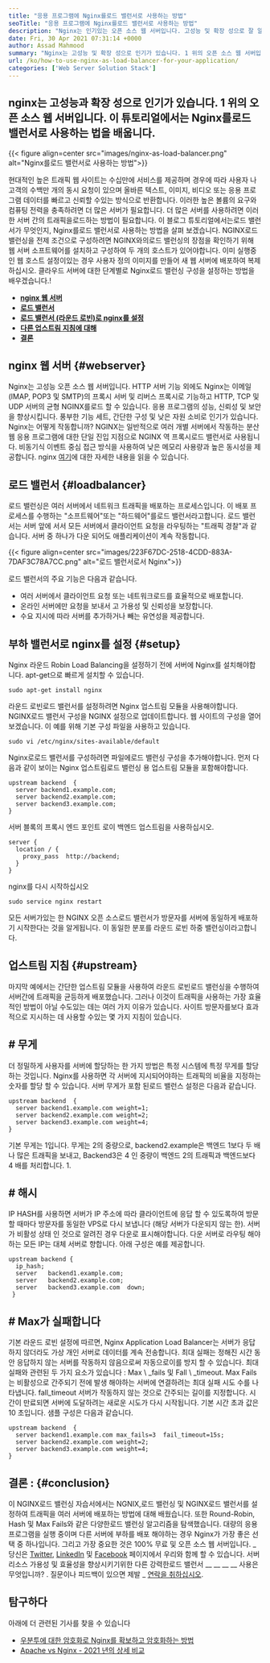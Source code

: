 ```yaml
---
title: "응용 프로그램에 Nginx를로드 밸런서로 사용하는 방법" 
seoTitle: "응용 프로그램에 Nginx를로드 밸런서로 사용하는 방법" 
description: "Nginx는 인기있는 오픈 소스 웹 서버입니다. 고성능 및 확장 성으로 잘 알려져 있습니다. 이 튜토리얼에서는 Nginx를로드 밸런서로 사용하는 법을 배울 것입니다." 
date: Fri, 30 Apr 2021 07:31:14 +0000
author: Assad Mahmood
summary: "Nginx는 고성능 및 확장 성으로 인기가 있습니다. 1 위의 오픈 소스 웹 서버입니다. 이 튜토리얼에서는 Nginx를로드 밸런서로 사용하는 법을 배웁니다." 
url: /ko/how-to-use-nginx-as-load-balancer-for-your-application/
categories: ['Web Server Solution Stack']
---
```


## nginx는 고성능과 확장 성으로 인기가 있습니다. 1 위의 오픈 소스 웹 서버입니다. 이 튜토리얼에서는 Nginx를로드 밸런서로 사용하는 법을 배웁니다.

{{< figure align=center src="images/nginx-as-load-balancer.png" alt="Nginx를로드 밸런서로 사용하는 방법">}}

현대적인 높은 트래픽 웹 사이트는 수십만에 서비스를 제공하며 경우에 따라 사용자 나 고객의 수백만 개의 동시 요청이 있으며 올바른 텍스트, 이미지, 비디오 또는 응용 프로그램 데이터를 빠르고 신뢰할 수있는 방식으로 반환합니다. 이러한 높은 볼륨의 요구와 컴퓨팅 전력을 충족하려면 더 많은 서버가 필요합니다. 더 많은 서버를 사용하려면 이러한 서버 간의 트래픽을로드하는 방법이 필요합니다. 이 블로그 튜토리얼에서는로드 밸런서가 무엇인지, Nginx를로드 밸런서로 사용하는 방법을 살펴 보겠습니다.
NGINX로드 밸런싱을 전제 조건으로 구성하려면 NGINX와의로드 밸런싱의 장점을 확인하기 위해 웹 서버 소프트웨어를 설치하고 구성하여 두 개의 호스트가 있어야합니다. 이미 실행중인 웹 호스트 설정이있는 경우 사용자 정의 이미지를 만들어 새 웹 서버에 배포하여 복제하십시오. 클라우드 서버에 대한 단계별로 Nginx로드 밸런싱 구성을 설정하는 방법을 배우겠습니다.!
  * **[nginx 웹 서버][1]**
  * **[로드 밸런서][2]**
  * **[로드 밸런서 (라운드 로빈)로 nginx를 설정][3]**
  * **[다른 업스트림 지침에 대해][4]**
  * **[결론][5]**

## nginx 웹 서버   {#webserver}
Nginx는 고성능 오픈 소스 웹 서버입니다. HTTP 서버 기능 외에도 Nginx는 이메일 (IMAP, POP3 및 SMTP)의 프록시 서버 및 리버스 프록시로 기능하고 HTTP, TCP 및 UDP 서버의 균형 NGINX를로드 할 수 있습니다. 응용 프로그램의 성능, 신뢰성 및 보안을 향상시킵니다. 풍부한 기능 세트, 간단한 구성 및 낮은 자원 소비로 인기가 있습니다.
Nginx는 어떻게 작동합니까? NGINX는 일반적으로 여러 개별 서버에서 작동하는 분산 웹 응용 프로그램에 대한 단일 진입 지점으로 NGINX 역 프록시로드 밸런서로 사용됩니다. 비동기식 이벤트 중심 접근 방식을 사용하여 낮은 메모리 사용량과 높은 동시성을 제공합니다. nginx [여기][6]에 대한 자세한 내용을 읽을 수 있습니다.

## 로드 밸런서   {#loadbalancer}
로드 밸런싱은 여러 서버에서 네트워크 트래픽을 배포하는 프로세스입니다. 이 배포 프로세스를 수행하는 "소프트웨어"또는 "하드웨어"를로드 밸런서라고합니다. 로드 밸런서는 서버 앞에 서서 모든 서버에서 클라이언트 요청을 라우팅하는 "트래픽 경찰"과 같습니다. 서버 중 하나가 다운 되어도 애플리케이션이 계속 작동합니다.

{{< figure align=center src="images/223F67DC-2518-4CDD-883A-7DAF3C78A7CC.png" alt="로드 밸런서로서 Nginx">}}

로드 밸런서의 주요 기능은 다음과 같습니다.
  * 여러 서버에서 클라이언트 요청 또는 네트워크로드를 효율적으로 배포합니다.
  * 온라인 서버에만 요청을 보내서 고 가용성 및 신뢰성을 보장합니다.
  * 수요 지시에 따라 서버를 추가하거나 빼는 유연성을 제공합니다.

## 부하 밸런서로 nginx를 설정   {#setup}
Nginx 라운드 Robin Load Balancing을 설정하기 전에 서버에 Nginx를 설치해야합니다. apt-get으로 빠르게 설치할 수 있습니다.
```
sudo apt-get install nginx
```
라운드 로빈로드 밸런서를 설정하려면 Nginx 업스트림 모듈을 사용해야합니다. NGINX로드 밸런서 구성을 NGINX 설정으로 업데이트합니다. 웹 사이트의 구성을 열어 보겠습니다. 이 예를 위해 기본 구성 파일을 사용하고 있습니다.
```
sudo vi /etc/nginx/sites-available/default
```
Nginx로로드 밸런서를 구성하려면 파일에로드 밸런싱 구성을 추가해야합니다.
먼저 다음과 같이 보이는 Nginx 업스트림로드 밸런싱 용 업스트림 모듈을 포함해야합니다.
```
upstream backend  {
  server backend1.example.com;
  server backend2.example.com;
  server backend3.example.com;
}
```
서버 블록의 프록시 엔드 포인트 로이 백엔드 업스트림을 사용하십시오.
```
server {
  location / {
    proxy_pass  http://backend;
  }
}
```
nginx를 다시 시작하십시오
```
sudo service nginx restart
```
모든 서버가있는 한 NGINX 오픈 소스로드 밸런서가 방문자를 서버에 동일하게 배포하기 시작한다는 것을 알게됩니다. 이 동일한 분포를 라운드 로빈 하중 밸런싱이라고합니다.

## 업스트림 지침   {#upstream}
마지막 예에서는 간단한 업스트림 모듈을 사용하여 라운드 로빈로드 밸런싱을 수행하여 서버간에 트래픽을 균등하게 배포했습니다. 그러나 이것이 트래픽을 사용하는 가장 효율적인 방법이 아닐 수도있는 데는 여러 가지 이유가 있습니다. 사이트 방문자를보다 효과적으로 지시하는 데 사용할 수있는 몇 가지 지침이 있습니다.

## # 무게
더 정밀하게 사용자를 서버에 할당하는 한 가지 방법은 특정 시스템에 특정 무게를 할당하는 것입니다. Nginx를 사용하면 각 서버에 지시되어야하는 트래픽의 비율을 지정하는 숫자를 할당 할 수 있습니다.
서버 무게가 포함 된로드 밸런스 설정은 다음과 같습니다.
```
upstream backend  {
  server backend1.example.com weight=1;
  server backend2.example.com weight=2;
  server backend3.example.com weight=4;
}
```
기본 무게는 1입니다. 무게는 2의 중량으로, backend2.example은 백엔드 1보다 두 배나 많은 트래픽을 보내고, Backend3은 4 인 중량이 백엔드 2의 트래픽과 백엔드보다 4 배를 처리합니다. 1.

## # 해시
IP HASH를 사용하면 서버가 IP 주소에 따라 클라이언트에 응답 할 수 있도록하여 방문 할 때마다 방문자를 동일한 VPS로 다시 보냅니다 (해당 서버가 다운되지 않는 한). 서버가 비활성 상태 인 것으로 알려진 경우 다운로 표시해야합니다. 다운 서버로 라우팅 해야하는 모든 IP는 대체 서버로 향합니다.
아래 구성은 예를 제공합니다.
```
upstream backend {
  ip_hash;
  server   backend1.example.com;
  server   backend2.example.com;
  server   backend3.example.com  down;
 }
```

## # Max가 실패합니다
기본 라운드 로빈 설정에 따르면, Nginx Application Load Balancer는 서버가 응답하지 않더라도 가상 개인 서버로 데이터를 계속 전송합니다. 최대 실패는 정해진 시간 동안 응답하지 않는 서버를 작동하지 않음으로써 자동으로이를 방지 할 수 있습니다.
최대 실패와 관련된 두 가지 요소가 있습니다 : Max \ _fails 및 Fall \ _timeout. Max Fails는 비활성으로 간주되기 전에 발생 해야하는 서버에 연결하려는 최대 실패 시도 수를 나타냅니다. fall_timeout 서버가 작동하지 않는 것으로 간주되는 길이를 지정합니다. 시간이 만료되면 서버에 도달하려는 새로운 시도가 다시 시작됩니다. 기본 시간 초과 값은 10 초입니다.
샘플 구성은 다음과 같습니다.
```
upstream backend  {
  server backend1.example.com max_fails=3  fail_timeout=15s;
  server backend2.example.com weight=2;
  server backend3.example.com weight=4;
}
```

## 결론 :   {#conclusion}
이 NGINX로드 밸런싱 자습서에서는 NGNIX,로드 밸런싱 및 NGINX로드 밸런서를 설정하여 트래픽을 여러 서버에 배포하는 방법에 대해 배웠습니다. 또한 Round-Robin, Hash 및 Max Fails와 같은 다양한로드 밸런싱 알고리즘을 탐색했습니다. 대량의 응용 프로그램을 실행 중이며 다른 서버에 부하를 배포 해야하는 경우 Nginx가 가장 좋은 선택 중 하나입니다. 그리고 가장 중요한 것은 100% 무료 및 오픈 소스 웹 서버입니다.
_ 당신은 [Twitter][7], [LinkedIn][8] 및 [Facebook][9] 페이지에서 우리와 함께 할 수 있습니다. 서버 리소스 가용성 및 효율성을 향상시키기위한 다른 강력한로드 밸런서 __ __ __ __ 사용은 무엇입니까? . 질문이나 피드백이 있으면 제발 _ [연락을 취하십시오][10].

## 탐구하다
아래에 더 관련된 기사를 찾을 수 있습니다
  * [우분투에 대한 암호화로 Nginx를 확보하고 암호화하는 방법][11]
  * [Apache vs Nginx - 2021 년의 상세 비교][12]

  
[1]: #webserver
[2]: #loadbalancer
[3]: #setup
[4]: #upstream
[5]: #conclusion
[6]: https://products.containerize.com/solution-stack/nginx
[7]: https://twitter.com/containerize_co
[8]: https://www.linkedin.com/company/containerize/
[9]: http://facebook.com/containerize
[10]: mailto:yasir.saeed@aspose.com
[11]: https://blog.containerize.com/web-server-solution-stack/how-to-secure-nginx-with-letsencrypt-on-ubuntu-20-04/
[12]: https://blog.containerize.com/2021/02/26/apache-vs-nginx-detailed-comparison-in-2021/
